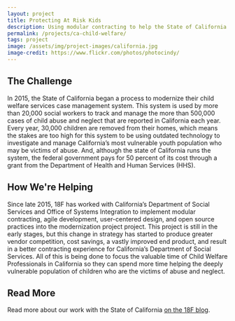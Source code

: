 ```yaml
---
layout: project
title: Protecting At Risk Kids
description: Using modular contracting to help the State of California upgrade its legacy child welfare system.
permalink: /projects/ca-child-welfare/
tags: project
image: /assets/img/project-images/california.jpg
image-credit: https://www.flickr.com/photos/photocindy/
---
```

## The Challenge

In 2015, the State of California began a process to modernize their child welfare services case management system. This system is used by more than 20,000 social workers to track and manage the more than 500,000 cases of child abuse and neglect that are reported in California each year. Every year, 30,000 children are removed from their homes, which means the stakes are too high for this system to be using outdated technology to investigate and manage California’s most vulnerable youth population who may be victims of abuse. And, although the state of California runs the system, the federal government pays for 50 percent of its cost through a grant from the Department of Health and Human Services (HHS).

## How We're Helping

Since late 2015, 18F has worked with California’s Department of Social Services and Office of Systems Integration to implement modular contracting, agile development, user-centered design, and open source practices into the modernization project project. This project is still in the early stages, but this change in strategy has started to produce greater vendor competition, cost savings, a vastly improved end product, and result in a better contracting experience for California’s Department of Social Services. All of this is being done to focus the valuable time of Child Welfare Professionals in California so they can spend more time helping the deeply vulnerable population of children who are the victims of abuse and neglect.

## Read More

Read more about our work with the State of California [on the 18F blog](https://18f.gsa.gov/2016/10/28/california-takes-new-approach-procurement/).

